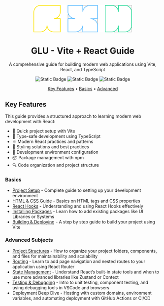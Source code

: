 <div align="center">

<img width="320px" alt="logo" src="Resources/glu-logo.svg">

<a name="readme-top"></a>

# GLU - Vite + React Guide

A comprehensive guide for building modern web applications using Vite, React, and TypeScript

<picture><img alt="Static Badge" src="https://img.shields.io/badge/React%20-%2018.0%20-%2361DAFB?style=for-the-badge&logo=react"></picture>
<picture><img alt="Static Badge" src="https://img.shields.io/badge/TypeScript%20-%204.9%20-%233178C6?style=for-the-badge&logo=typescript"></picture>
<picture><img alt="Static Badge" src="https://img.shields.io/badge/Vite%20-%204.0%20-%23646CFF?style=for-the-badge&logo=vite"></picture>

<p>
  <a href="#key-features">Key Features</a> •
  <a href="#basics">Basics</a> •
  <a href="#advanced">Advanced</a>
</p>

</div>

## Key Features
This guide provides a structured approach to learning modern web development with React:

- 🚀 Quick project setup with Vite
- 💪 Type-safe development using TypeScript
- ⚛️ Modern React practices and patterns
- 🎨 Styling solutions and best practices
- 🔧 Development environment configuration
- 📦 Package management with npm
- 🔍 Code organization and project structure

### Basics
- [Project Setup](basics/setup.md) - Complete guide to setting up your development environment
- [HTML & CSS Guide](basics/html-css.md) - Basics on HTML tags and CSS properties
- [React Hooks](basics/hooks.md) - Understanding and using React Hooks effectively
- [Installing Packages](basics/package.md) - Learn how to add existing packages like UI Libraries or Systems
- [Building & Deploying](basics/build.md) - A step by step guide to build your project using Vite

### Advanced Subjects
- [Project Structures](advanced/structure.md) - How to organize your project folders, components, and files for maintainability and scalability
- [Routing](advanced/routing.md) - Learn to add page navigation and nested routes to your application using React Router
- [State Management](advanced/state.md) - Understand React’s built-in state tools and when to use more advanced libraries like Zustand or Context
- [Testing & Debugging](advanced/testing.md) - Intro to unit testing, component testing, and using debugging tools in VSCode and browsers
- Deployment Deep Dive - Hosting with custom domains, environment variables, and automating deployment with GitHub Actions or CI/CD
